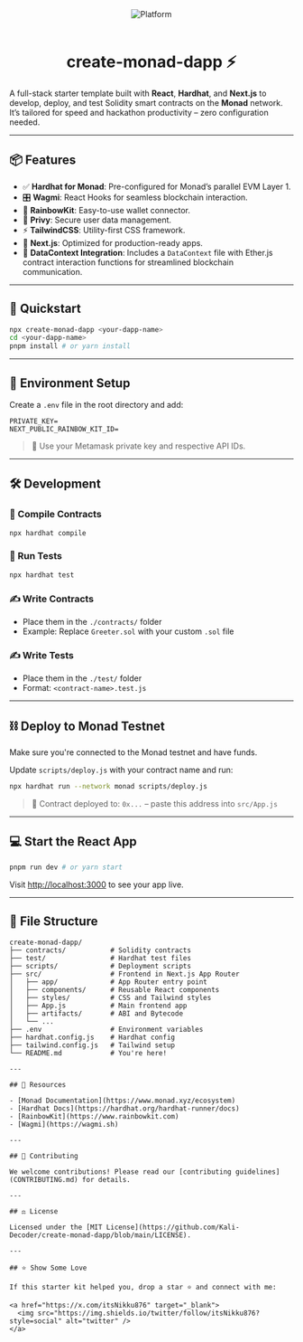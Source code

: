 <div align="center">
    <img src="https://res.cloudinary.com/delg5k1gs/image/upload/v1708035198/daic/n/b5121cb2-0fcd-4ffd-ba92-a744f967dd3b/monad__a_parallelized_evm_layer_1_at_hyper_speed.png" alt="Platform">
</div><br>

<h1 align="center">create-monad-dapp ⚡️</h1>

A full-stack starter template built with **React**, **Hardhat**, and **Next.js** to develop, deploy, and test Solidity smart contracts on the **Monad** network. It’s tailored for speed and hackathon productivity – zero configuration needed.

---

## 📦 Features

- ✅ **Hardhat for Monad**: Pre-configured for Monad’s parallel EVM Layer 1.
- 🎛️ **Wagmi**: React Hooks for seamless blockchain interaction.
- 🌈 **RainbowKit**: Easy-to-use wallet connector.
- 🧬 **Privy**: Secure user data management.
- ⚡ **TailwindCSS**: Utility-first CSS framework.
- 🧱 **Next.js**: Optimized for production-ready apps.
- 🔗 **DataContext Integration**: Includes a `DataContext` file with Ether.js contract interaction functions for streamlined blockchain communication.

---

## 🚀 Quickstart

```sh
npx create-monad-dapp <your-dapp-name>
cd <your-dapp-name>
pnpm install # or yarn install
```

---

## 🔧 Environment Setup

Create a `.env` file in the root directory and add:

```env
PRIVATE_KEY=
NEXT_PUBLIC_RAINBOW_KIT_ID=
```

> 🔐 Use your Metamask private key and respective API IDs.

---

## 🛠️ Development

### 🔨 Compile Contracts

```sh
npx hardhat compile
```

### 🧪 Run Tests

```sh
npx hardhat test
```

### ✍️ Write Contracts

- Place them in the `./contracts/` folder
- Example: Replace `Greeter.sol` with your custom `.sol` file

### ✍️ Write Tests

- Place them in the `./test/` folder
- Format: `<contract-name>.test.js`

---

## ⛓️ Deploy to Monad Testnet

Make sure you're connected to the Monad testnet and have funds.

Update `scripts/deploy.js` with your contract name and run:

```sh
npx hardhat run --network monad scripts/deploy.js
```

> 📜 Contract deployed to: `0x...` – paste this address into `src/App.js`

---

## 💻 Start the React App

```sh
pnpm run dev # or yarn start
```

Visit [http://localhost:3000](http://localhost:3000) to see your app live.

---

## 📂 File Structure

```
create-monad-dapp/
├── contracts/           # Solidity contracts
├── test/                # Hardhat test files
├── scripts/             # Deployment scripts
├── src/                 # Frontend in Next.js App Router
│   ├── app/             # App Router entry point
│   ├── components/      # Reusable React components
│   ├── styles/          # CSS and Tailwind styles
│   ├── App.js           # Main frontend app
│   ├── artifacts/       # ABI and Bytecode
│   └── ...
├── .env                 # Environment variables
├── hardhat.config.js    # Hardhat config
├── tailwind.config.js   # Tailwind setup
└── README.md            # You're here!

---

## 🔗 Resources

- [Monad Documentation](https://www.monad.xyz/ecosystem)
- [Hardhat Docs](https://hardhat.org/hardhat-runner/docs)
- [RainbowKit](https://www.rainbowkit.com)
- [Wagmi](https://wagmi.sh)

---

## 🤝 Contributing

We welcome contributions! Please read our [contributing guidelines](CONTRIBUTING.md) for details.

---

## ⚖️ License

Licensed under the [MIT License](https://github.com/Kali-Decoder/create-monad-dapp/blob/main/LICENSE).

---

## ⭐️ Show Some Love

If this starter kit helped you, drop a star ⭐️ and connect with me:

<a href="https://x.com/itsNikku876" target="_blank">
  <img src="https://img.shields.io/twitter/follow/itsNikku876?style=social" alt="twitter" />
</a>
